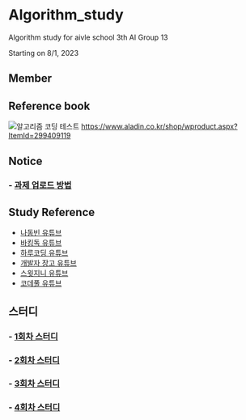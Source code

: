 # Algorithm_study
Algorithm study for aivle school 3th AI Group 13

Starting on 8/1, 2023

## Member

## Reference book
![알고리즘 코딩 테스트](https://github.com/dhshin1125/algorithm_study/assets/123342699/ce5c42de-76e4-4f40-b555-252261c67ad6)
https://www.aladin.co.kr/shop/wproduct.aspx?ItemId=299409119

## Notice
### - [과제 업로드 방법](markdown/Notice/upload_guide/HowToUpload.md)


## Study Reference
- [나동빈 유튜브](https://youtu.be/m-9pAwq1o3w)
- [바킹독 유튜브](https://youtu.be/LcOIobH7ues)
- [하루코딩 유튜브](https://www.youtube.com/@codingtest/)
- [개발자 장고 유튜브](https://youtu.be/pvufY7rK7VA)
- [스윗지니 유튜브](https://www.youtube.com/@swithgenie/videos)
- [코데풀 유튜브](https://www.youtube.com/@codapul/playlists)

## 스터디 
### - [1회차 스터디](markdown/StudyLog/001.study.md)
### - [2회차 스터디](markdown/StudyLog/002.study.md)
### - [3회차 스터디](markdown/StudyLog/003.study.md)
### - [4회차 스터디](markdown/StudyLog/004.study.md)

